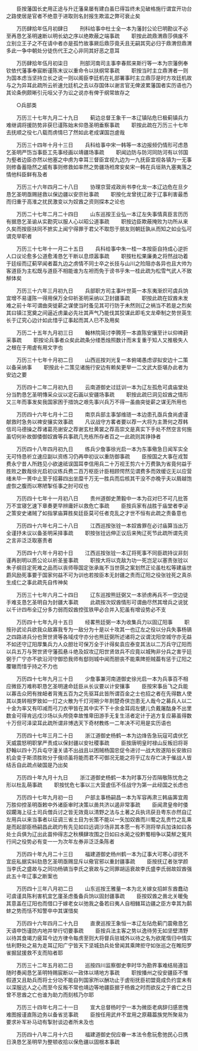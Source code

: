 <!-- { "loadSidebar": true } -->
　　臣按藩国长史用正途与升迁藩臬屡有建白虽巳得旨终未见破格施行谓宜开功台之路使居是官者不绝意于进取则名封报生欺滥之弊可衰止矣 

　　万历肆拾年伍月初肆日 
　　刑科给事中杜士全一本为藩封公论巳明勘议不必至再恳乞圣明速断以明长幼之序以绝欺蔽之端事疏 
　　职按此疏鼎渭鼎莎俱废不立别立王子之不在请中者亦是孤竹故事厥后鼎莎竟夭且无嗣其究必归于鼎渭但鼎渭多此一争中朝处分徒伤代王之心非同其好恶之意耳 

　　万历肆拾年伍月初柒日 
　　刑部河南司主事李春熙来斯行等一本为宗藩例奉钦依代藩事奉宸断谨陈末议以重命令以扶纲常事疏 
　　职按当时主立鼎渭者一则为国本虑当坚持立长之说一则以阁臣李廷机在礼部署事时主立鼎莎是时方攻廷机故与之为异耳此疏所云祈速允廷机之去以存国体以谢言官无俾波累藩国者实历语也乃其论条例颇晰引元咺父子为讼之说亦有俾于纲常故存之 

　　○兵部类 

　　万历三十七年九月二十九日 
　　蓟边总督王象干一本辽镇阽危巳极蓟镇兵力难继调将援防势非获巳谨陈始末仰恳圣明垂察事疏 
　　职按此疏在万历三十七年去抚顺之役七八载而虏情巳了然如此老成谋国岂虗哉 

　　万历三十四年十月十三日 
　　兵科给事中宋一韩等一本边报频仍情形可虑恳乞圣明严饬当事臣工先事经画以靖疆场事疏 
　　职闻边防与防河同防河有以邻国为壑者边臣亦然以他塞之中虏为幸耳三督臣宜视九边为一九抚臣宜视各镇为一无事则修备蓄隐然之威有事则修救如率然之势疆场袵席安矣宋一韩在兵垣熟九塞夷落之情他科臣鲜有及者 

　　万历三十六年四月二十八日 
　　协理京营戎政尚书李化龙一本辽边危在旦夕恳乞圣明亟赐拯救以保边疆以安宗社事疏 
　　职按化龙曾抚辽故于辽事利害最悉而归重于高淮之扰民激变以为奴酋之资则探本之论也 

　　万历二十七年二月二十四日 
　　山东巡按王业弘一本辽左失事情真臣言历历有据恳乞圣谕从实勘究以服人心以昭公道事疏 
　　职按边臣欺蔽掩败为功所从来久矣而按臣扶同不摭实上闻宁得罪于君父不取怨于朋友则朝廷孰从而知之如业弘可谓克举职者 

　　万历三十七年十一月二十五日 
　　兵科给事中朱一桂一本按臣自持成心逆折人口议论愈多公道愈淆恳乞干断以息烦嚣事疏 
　　职按杜松果廉勇之将然战功着于廷绥而辽蓟罕闻者葢九边之虏情不同士卒之长技与山川之险阻亦各异也且大帅为客道臣为主松既与道臣不相能谁为左袒而免于谤书乎朱一桂此疏为松雪气武人不致觧体矣 

　　万历三十六年三月初九日 
　　兵部职方司主事叶世英一本东夷渐炽可虞兵饷宜增不易谨陈一得用保万全仰祈圣明采纳以卫封疆事疏 
　　职按此疏在奴酋未发难之前十年可谓曲突徙薪之谋使当时蚤见其可行防于未然则辽之祸当不若是之烈矣其曰镇江宽奠之间逼近虏巢必先壮其声气乃能伐其狡谋此即毛文龙牵制之势世英生长于辽究心边计如此惜乎辽事起而其人巳不及用矣 

　　万历二十五年九月初三日 
　　翰林院简讨李腾芳一本直陈安攘至计以仰禆葑采事疏 
　　职按论兵事者众矣此疏条分缕悉烛照数计而末复重于知人又推极失人之根在于用虗有用文字也 

　　万历三十七年十月初二日 
　　山西巡按刘光复一本俯竭愚虑谬拟安边十二策以备采纳事 
　　职按此十二策见诸施行安边有赖矣更举一二文武大臣堪办此者为安边之要 

　　万历四十二年二月初九日 
　　云南道御史过廷训一本为辽左孤危可虞庙堂处分当酌恳乞圣明慱采众议以定石画以安疆场事疏 
　　职按此疏巳洞见奴酋之情形又三年而事发矣我国家困于措饷之艰先事兴兵万不得一虽曲突徙薪之谋无所用也 

　　万历四十六年七月十二日 
　　南京兵部主事邹维琏一本边患孔亟兵食尚虗谨献救时急务以禆安攘实效事疏 
　　凡议战守方畧者要以荐一大将为主萧何之荐韩信司马德操之荐诸葛亮谢安之荐谢玄杜黄裳之荐高崇文是真实下手处不然空言何施虽切何补故御倭御奴酋等兵事疏几充栋所存者百之一此疏则其铮铮者 

　　万历四十八年四月初九日 
　　练兵少詹事徐光启一本为东事儆急日闻军实全无可恃恳祈立速应副以资练习仍再申初议以重防御事疏 
　　臣按国之大事在戎暂费永宁昔人所韪见小欲速祗误国耳李信用兵二十万视王剪六十万费孰为省竟何益于胜败之数哉徐光启初议练兵费二百万枢臣计臣相顾愕然见谓费多而效缓讫无以应营绪未毕一篑中止至于招募四出坐糜千万无一胜兵而后核其干没不亦晚乎夫以屑越饱虗恢之腹而以寒陋掣任事之肘可叹也 

　　万历四十七年十一月初八日 
　　贵州道御史萧毅中一本为召对巳不可几批答万不宜寝乞速下章奏更早辨庸奸以救危亡事疏 
　　臣按兵家有战胜于庙堂者李泌之策安史诸贼了如指掌庙算胜矣廷臣莫可任者克乱之才世不恒有此疏之责备意也 

　　万历四十六年七月二十八日 
　　江西巡按张铨一本奴酋罪在必讨庙算当出万全谨抒未议以备圣明采择事疏 
　　职按张铨远伸正议后来殉辽死节此疏所谓先资之言非泛泛取塞责者 

　　万历四十六年十月初十日 
　　江西巡按张铨一本辽将死事不同臣疏持议非刻谨再剖明以质公论以祈圣鉴事疏 
　　职按大将以克敌为功一死岂足以塞责张铨以朱子纲目定死难之品而以丧师辱国定张承胤不当世荫之案划然正论虽杜松等建庙世爵风励死事要于国家何益不可为训也若按臣本无封疆之责而辽阳之役张铨死之真杀生成仁之事此疏先自传神矣 

　　万历三十七年六月二十四日 
　　辽东巡按熊廷弼又一本骄虏再兵不一空边徒手难支恳乞圣明自为封疆大事疏 
　　此疏按次奴酋情形可谓曲尽然其增兵之说犹以千计四布全辽分多力弱而奴酋控弦铁甲必合并入犯虽有增设势必不支 

　　万历四十七年九月十五日 
　　经畧熊廷弼一本为收集兵力以固辽阳事 
　　职按孙武论兵欲我众敌寡我专为一敌分为十是以十攻其一也辽左之役以分兵失事杨镐之四路进兵分也贺世贤等各域戍守亦分也熊廷弼所述诸将之议谓沈阳空城守亦无益不如还守辽阳厚集兵力人众胆壮可保万全于计得矣袁应泰变其法以二万兵守辽阳而以兵五万与贺世贤守藩孤悬斗绝及奴攻辽阳世贤敛兵不应竟以城殉非分兵之害乎廷弼于广宁亦不欲沿河守御恐我师有郄则城中闻而胆丧不能乘陴拒贼葢有惩于辽阳之覆辙而惜乎持之不力也 

　　万历四十七年九月三十日 
　　少詹事兼河南道御史徐光启一本为兵事百不相应微臣万难称职恳乞圣明速命廷臣从长议要以计安攘事 
　　臣按宋事岳飞之兵能以寡击众罔有挫衄者背嵬五百为之先驱耳此皆所谓百金之士也招之者在先得数人使其以类转相罗致如一灯之火散为千灯河朔少年剕楚奇侠岂患无人哉今之募兵人以二十金为率又有叩减而弓刀衣甲皆在其中实不下十余金耳闾左健儿负戴屠酤身不出里数金可得肯远戍沙场以头颅侥幸故惟卑田游手无复生活者定计于逃方复应募虽得数十万但可泽梁耳此疏所谓非博选天下奇材教练一二年决不可用是实历语也 

　　万历四十七年三月二十日 
　　浙江道御史杨鹤一本为边烽告急玩寇可虞伏乞天威震怒明职掌严责成以保封疆以安社稷事疏 
　　臣按唐明皇时禄山反叛旧将哥舒翰以四十万兵屯守潼关请不出战且以困贼杨国忠促令进讨一战大败遂陷长安故曰机会变于斯须胜败分于俄顷虽将能而君不可御况无能之将乎辽左存亡决于催战人皆结舌自此疏点破国是乃出矣 

　　万历四十年九月十九日 
　　浙江道御史杨鹤一本为时事万分否隔敬陈忧危之形以杜乱萌事疏 
　　职按忧危七事以三大营虗伍不任战守为第一此经国之长虑也 

　　万历四十七年九月初一日 
　　户部主事杨嗣昌一本为军容再肃三韩庙筭宜周万胜仰控圣明亟敕中外诸臣审时决策以啚共济以遏非常事疏 
　　臣闻肃皇帝时倭奴躙海上征土司兵僧兵讨之皆无效竟以清野之法与土著之兵执讯获丑粤东亦然自辽左用兵以来当事者以征调三省土目为长策不能以一矢加奴酋而川蜀之乱贵竹之乱乘是而起部臣杨嗣昌此疏灼有先见如曰远调沙场非其本愿一有不测将举兵加诛如曰各处士兵俱为辽出此苗仲得志之秋横肆攻围之日如曰水蔺之役黔蜀相争以莫觧之冤共行间之役势必有变一一为次年左券非泛泛条陈者 

　　万历四十年九月二十三日 
　　福建道御史杨州鹤一本为辽事大可寒心谬抚不宜庇私据实紏劾恳乞圣明亟赐显斥以儆官邪以重封疆事疏 
　　臣按抚辽者张学颜当李氏之盛故与之同功杨镐当李氏之衰故与之同罪胡运衰故李氏盛李氏弱故奴酋强此五十年辽事之断案也 

　　万历四十三年八月初二日 
　　山东巡按王雅量一本为北关嫁女招衅东酋蠢动可虞谨具陈利害机宜乞廑圣虑蚤备兵饷以固封疆事疏 
　　臣按奴酋之啚北关暖兔其意盖在辽阳也而借口于嫁老女以弛我之备若曰夷人自相雠耳边疆之臣方幸其为鹬蚌之势而恬不知警卒中其谋惜矣 

　　万历四十六年四月二十九日 
　　直隶巡按王象恒一本辽左阽危蓟门震儆恳乞天语申饬谨防内地并举行切要事疏 
　　臣按兵法主客之势以逸待劳无如坚壁清野以待其食竭力疲耳今边方律令每虏至则大将督兵驻城外以待之名为欲尾惰归中情实怯利野处之易为走耳辽阳广宁皆天下坚城劲兵处曾闻其乘陴拒守如张巡之在睢阳罗雀掘鼠援救不支而陷者耶 

　　万历三十二年五月初二日 
　　巡按四川监察御史李时华为勘界事难结局遵旨随时奏闻恳乞圣明特赐宸断以一政体以靖地方事疏 
　　职按播州之役安疆臣不惟假道又且助兵而将士分功不能自列国家所以酬功止于虗衔抚臣初盟竟成负约宜未有以深服远人之心而至今反叛不常也靖边等地疆臣据于杨酋之时而欲反之于酋亡之日曾不思酋之亡也谁为助力而刻核乃尔耶 

　　万历三十四年七月二十一日 
　　宣大总督杨时宁一本为微臣老病辞归感恩愧难图报谨直陈边务以备省览事疏 
　　臣按任用武弁不宜用之原藉葢族党所聚易为要求补军补马动有掣肘谈边者所未及也 

　　万历四十八年二月十六日 
　　福建道御史倪应眷一本法令愈玩愈弛民心日携日涣恳乞圣明早为整顿收拾以保危疆以固根本事疏 
